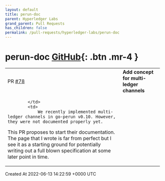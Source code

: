 ```yaml
---
layout: default
title: perun-doc
parent: Hyperledger Labs
grand_parent: Pull Requests
has_children: false
permalink: /pull-requests/hyperledger-labs/perun-doc
---
```


# perun-doc <span class="fs-3 right-align">[GitHub](https://github.com/hyperledger-labs/perun-doc){: .btn .mr-4 }</span>


<div>
    <table>
        <tr>
            <td>
                PR <a href="https://github.com/hyperledger-labs/perun-doc/pull/78" class=".btn">#78</a>
            </td>
            <td>
                <b>
                    Add concept for multi-ledger channels
                </b>
            </td>
        </tr>
        <tr>
            <td>
                
            </td>
            <td>
                We recently implemented multi-ledger channels in go-perun v0.10. However, they were not documented properly yet.

This PR proposes to start their documentation. The page that I wrote is far from perfect but I see it as a starting ground for potentially writing out a full blown specification at some later point in time.
            </td>
        </tr>
    </table>
    <div class="right-align">
        Created At 2022-06-13 14:22:59 +0000 UTC
    </div>
</div>

